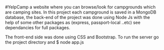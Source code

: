 #YelpCamp
a website where you can browse/look for campgrounds which are camping sites.
In this project each campground is saved in a MongoDB database, the back-end of the project was done using Node Js with the help of some other packages as (express, passport-local ..etc) see dependancies for full packages.

The front-end side was done using CSS and Bootstrap.
To run the server go the project directory and $ node app.js
